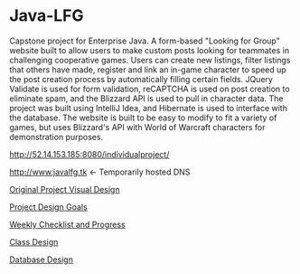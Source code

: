# Java-LFG

Capstone project for Enterprise Java. A form-based "Looking for Group" website built to allow users to make custom posts looking for teammates in challenging cooperative games. Users can create new listings, filter listings that others have made, register and link an in-game character to speed up the post creation process by automatically filling certain fields. JQuery Validate is used for form validation, reCAPTCHA is used on post creation to eliminate spam, and the Blizzard API is used to pull in character data. The project was built using IntelliJ Idea, and Hibernate is used to interface with the database. The website is built to be easy to modify to fit a variety of games, but uses Blizzard's API with World of Warcraft characters for demonstration purposes.


http://52.14.153.185:8080/individualproject/

http://www.javalfg.tk <- Temporarily hosted DNS

[Original Project Visual Design](ProjectDiagram.pdf)

[Project Design Goals](ProjectGoals.md)

[Weekly Checklist and Progress](ProjectPlan.md)

[Class Design](classdesign.md)

[Database Design](database.md)
